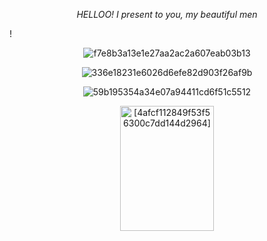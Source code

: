 <p align="center"> <i>HELLOO! I present to you, my beautiful men</i>

! <p align="center">![f7e8b3a13e1e27aa2ac2a607eab03b13](https://github.com/gaslightt/toptoptop/assets/150445677/93702798-fea7-4a10-9e81-e8039aefd24e)<p align="center">![336e18231e6026d6efe82d903f26af9b](https://github.com/gaslightt/toptoptop/assets/150445677/d58264db-600e-4f4a-9f23-3238c351b0b4)<p align="center">![59b195354a34e07a94411cd6f51c5512](https://github.com/user-attachments/assets/63d3f08c-98d5-40c5-922e-9d6ddfb1ac48)
<p align="center"> <img scr=(https://github.com/user-attachments/assets/5eef1037-ab76-4f43-a956-f8bb1845ea58) alt="[4afcf112849f53f56300c7dd144d2964]" width="150" height="200">

